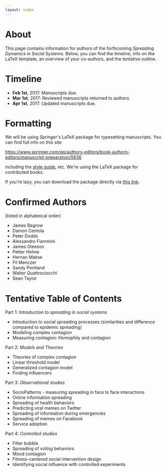 ```yaml
---
layout: index
---
```


# About
This page contains information for authors of the forthcoming _Spreading Dynamics in Social Systems_. Below, you can find the timeline, info on the LaTeX template, an overview of your co-authors, and the tentative outline. 

# Timeline

* **Feb 1st**, 2017: Manuscripts due.
* **Mar 1st**, 2017: Reviewed manuscripts returned to authors.
* **Apr 1st**, 2017: Updated manuscripts due. 

# Formatting
We will be using _Springer's_ LaTeX package for typesetting manuscripts. You can find full info on this site

https://www.springer.com/gp/authors-editors/book-authors-editors/manuscript-preparation/5636

including the [style guide](http://resource-cms.springer.com/springer-cms/rest/v1/content/990/data/v7/Manuscript+guidelines+for+English+books), etc. We're using the LaTeX package for contributed books. 

If you're lazy, you can download the package directly via [this link](http://resource-cms.springer.com/springer-cms/rest/v1/content/20568/data/v1/contributed+books).


# Confirmed Authors
(listed in alphabeical order)

* James Bagrow
* Damon Centola
* Peter Dodds
* Alessandro Flammini
* James Gleeson
* Petter Holme
* Hernan Makse
* Fil Menczer
* Sandy Pentland
* Walter Quattrociocchi
* Sean Taylor

# Tentative Table of Contents

Part 1: _Introduction to spreading in social systems_

* Introduction to social spreading processes (similarities and difference compared to epidemic spreading)
* Modeling complex contagion 
* Measuring contagion: Homophily and contagion 

Part 2: _Models and Theories_

* Theories of complex contagion
* Linear threshold model
* Generalized contagion model
* Finding influencers

Part 3: _Observational studies_

* SocioPatterns - measuring spreading in face to face interactions
* Online information spreading
* Spreading of health behaviors
* Predicting viral memes on Twitter
* Spreading of information during emergencies
* Spreading of memes on Facebook
* Service adoption

Part 4: _Controlled studies_

* Filter bubble
* Spreading of voting behaviors
* Mood contagion
* Fitness-centered social intervention design
* Identifying social influence with controlled experiments
